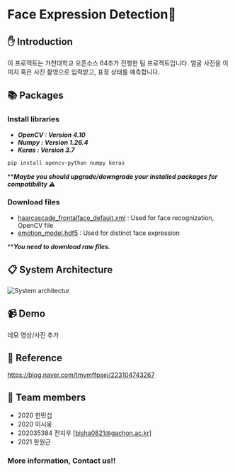 # Face Expression Detection💁

## ✋ Introduction
 이 프로젝트는 가천대학교 오픈소스 64조가 진행한 팀 프로젝트입니다.
 얼굴 사진을 이미지 혹은 사진 촬영으로 입력받고, 표정 상태를 예측합니다.
 
## 📚 Packages
### Install libraries
  - ***OpenCV : Version 4.10***
  - ***Numpy : Version 1.26.4***
  - ***Keras : Version  3.7***

 ```sh
 pip install opencv-python numpy keras
 ```

 *****Maybe you should upgrade/downgrade your installed packages for compatibility ⚠️***
### Download files
  - [haarcascade_frontalface_default.xml](https://github.com/opencv/opencv/blob/master/data/haarcascades/haarcascade_frontalface_default.xml) : Used for face recognization, OpenCV file
  - [emotion_model.hdf5](https://github.com/petercunha/Emotion/blob/master/models/emotion_model.hdf5) : Used for distinct face expression

 *****You need to download raw files.***
## 📋 System Architecture
![System architectur](https://github.com/user-attachments/assets/db5e24f1-5caf-4944-b32b-abbb67025e40)
## 📹 Demo
데모 영상/사진 추가

## 👀 Reference
https://blog.naver.com/tmvmffpsej/223104743267

## 👨 Team members
  - 2020 한민섭
  - 2020 이시웅
  - 202035384 전지우 [bisha0821@gachon.ac.kr]
  - 2021 한원근
### **More information, Contact us!!**

